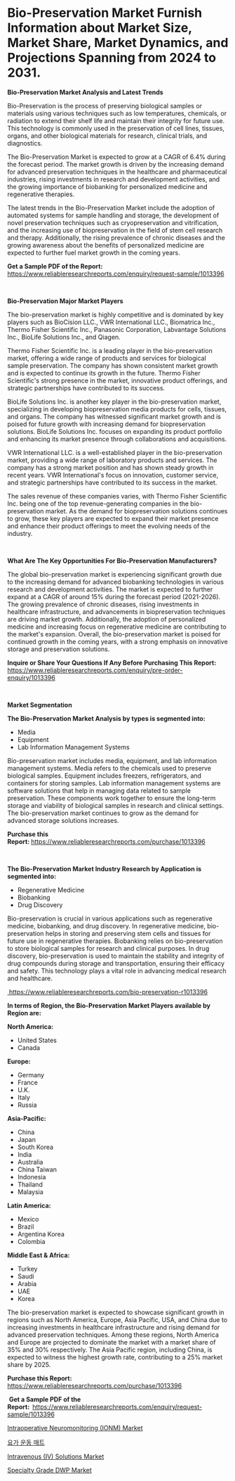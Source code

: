 <p><h1>Bio-Preservation Market Furnish Information about Market Size, Market Share, Market Dynamics, and Projections Spanning from 2024 to 2031.</h1></p><p><strong>Bio-Preservation Market Analysis and Latest Trends</strong></p>
<p><p>Bio-Preservation is the process of preserving biological samples or materials using various techniques such as low temperatures, chemicals, or radiation to extend their shelf life and maintain their integrity for future use. This technology is commonly used in the preservation of cell lines, tissues, organs, and other biological materials for research, clinical trials, and diagnostics.</p><p>The Bio-Preservation Market is expected to grow at a CAGR of 6.4% during the forecast period. The market growth is driven by the increasing demand for advanced preservation techniques in the healthcare and pharmaceutical industries, rising investments in research and development activities, and the growing importance of biobanking for personalized medicine and regenerative therapies.</p><p>The latest trends in the Bio-Preservation Market include the adoption of automated systems for sample handling and storage, the development of novel preservation techniques such as cryopreservation and vitrification, and the increasing use of biopreservation in the field of stem cell research and therapy. Additionally, the rising prevalence of chronic diseases and the growing awareness about the benefits of personalized medicine are expected to further fuel market growth in the coming years.</p></p>
<p><strong>Get a Sample PDF of the Report:&nbsp;</strong> <a href="https://www.reliableresearchreports.com/enquiry/request-sample/1013396">https://www.reliableresearchreports.com/enquiry/request-sample/1013396</a></p>
<p>&nbsp;</p>
<p><strong>Bio-Preservation Major Market Players</strong></p>
<p><p>The bio-preservation market is highly competitive and is dominated by key players such as BioCision LLC., VWR International LLC., Biomatrica Inc., Thermo Fisher Scientific Inc., Panasonic Corporation, Labvantage Solutions Inc., BioLife Solutions Inc., and Qiagen. </p><p>Thermo Fisher Scientific Inc. is a leading player in the bio-preservation market, offering a wide range of products and services for biological sample preservation. The company has shown consistent market growth and is expected to continue its growth in the future. Thermo Fisher Scientific's strong presence in the market, innovative product offerings, and strategic partnerships have contributed to its success. </p><p>BioLife Solutions Inc. is another key player in the bio-preservation market, specializing in developing biopreservation media products for cells, tissues, and organs. The company has witnessed significant market growth and is poised for future growth with increasing demand for biopreservation solutions. BioLife Solutions Inc. focuses on expanding its product portfolio and enhancing its market presence through collaborations and acquisitions. </p><p>VWR International LLC. is a well-established player in the bio-preservation market, providing a wide range of laboratory products and services. The company has a strong market position and has shown steady growth in recent years. VWR International's focus on innovation, customer service, and strategic partnerships have contributed to its success in the market. </p><p>The sales revenue of these companies varies, with Thermo Fisher Scientific Inc. being one of the top revenue-generating companies in the bio-preservation market. As the demand for biopreservation solutions continues to grow, these key players are expected to expand their market presence and enhance their product offerings to meet the evolving needs of the industry.</p></p>
<p>&nbsp;</p>
<p><strong>What Are The Key Opportunities For Bio-Preservation Manufacturers?</strong></p>
<p><p>The global bio-preservation market is experiencing significant growth due to the increasing demand for advanced biobanking technologies in various research and development activities. The market is expected to further expand at a CAGR of around 15% during the forecast period (2021-2026). The growing prevalence of chronic diseases, rising investments in healthcare infrastructure, and advancements in biopreservation techniques are driving market growth. Additionally, the adoption of personalized medicine and increasing focus on regenerative medicine are contributing to the market's expansion. Overall, the bio-preservation market is poised for continued growth in the coming years, with a strong emphasis on innovative storage and preservation solutions.</p></p>
<p><strong>Inquire or Share Your Questions If Any Before Purchasing This Report:</strong> <a href="https://www.reliableresearchreports.com/enquiry/pre-order-enquiry/1013396">https://www.reliableresearchreports.com/enquiry/pre-order-enquiry/1013396</a></p>
<p>&nbsp;</p>
<p><strong>Market Segmentation</strong></p>
<p><strong>The Bio-Preservation Market Analysis by types is segmented into:</strong></p>
<p><ul><li>Media</li><li>Equipment</li><li>Lab Information Management Systems</li></ul></p>
<p><p>Bio-preservation market includes media, equipment, and lab information management systems. Media refers to the chemicals used to preserve biological samples. Equipment includes freezers, refrigerators, and containers for storing samples. Lab information management systems are software solutions that help in managing data related to sample preservation. These components work together to ensure the long-term storage and viability of biological samples in research and clinical settings. The bio-preservation market continues to grow as the demand for advanced storage solutions increases.</p></p>
<p><strong>Purchase this Report:&nbsp;</strong><a href="https://www.reliableresearchreports.com/purchase/1013396">https://www.reliableresearchreports.com/purchase/1013396</a></p>
<p>&nbsp;</p>
<p><strong>The Bio-Preservation Market Industry Research by Application is segmented into:</strong></p>
<p><ul><li>Regenerative Medicine</li><li>Biobanking</li><li>Drug Discovery</li></ul></p>
<p><p>Bio-preservation is crucial in various applications such as regenerative medicine, biobanking, and drug discovery. In regenerative medicine, bio-preservation helps in storing and preserving stem cells and tissues for future use in regenerative therapies. Biobanking relies on bio-preservation to store biological samples for research and clinical purposes. In drug discovery, bio-preservation is used to maintain the stability and integrity of drug compounds during storage and transportation, ensuring their efficacy and safety. This technology plays a vital role in advancing medical research and healthcare.</p></p>
<p><a href="https://www.reliableresearchreports.com/bio-preservation-r1013396">&nbsp;https://www.reliableresearchreports.com/bio-preservation-r1013396</a></p>
<p><strong>In terms of Region, the Bio-Preservation Market Players available by Region are:</strong></p>
<p>
    <p> <strong> North America: </strong>
        <ul>
            <li>United States</li>
            <li>Canada</li>
        </ul>
        </p> 
    <p> <strong> Europe: </strong>
        <ul>
            <li>Germany</li>
            <li>France</li>
            <li>U.K.</li>
            <li>Italy</li>
            <li>Russia</li>
        </ul>
        </p> 
    <p> <strong> Asia-Pacific: </strong>
        <ul>
            <li>China</li>
            <li>Japan</li>
            <li>South Korea</li>
            <li>India</li>
            <li>Australia</li>
            <li>China Taiwan</li>
            <li>Indonesia</li>
            <li>Thailand</li>
            <li>Malaysia</li>
        </ul>
        </p> 
    <p> <strong> Latin America: </strong>
        <ul>
            <li>Mexico</li>
            <li>Brazil</li>
            <li>Argentina Korea</li>
            <li>Colombia</li>
        </ul>
        </p> 
    <p> <strong> Middle East & Africa: </strong>
        <ul>
            <li>Turkey</li>
            <li>Saudi</li>
            <li>Arabia</li>
            <li>UAE</li>
            <li>Korea</li>
        </ul>
    </p>
    </p>
<p><p>The bio-preservation market is expected to showcase significant growth in regions such as North America, Europe, Asia Pacific, USA, and China due to increasing investments in healthcare infrastructure and rising demand for advanced preservation techniques. Among these regions, North America and Europe are projected to dominate the market with a market share of 35% and 30% respectively. The Asia Pacific region, including China, is expected to witness the highest growth rate, contributing to a 25% market share by 2025.</p></p>
<p><strong>Purchase this Report: </strong><a href="https://www.reliableresearchreports.com/purchase/1013396">https://www.reliableresearchreports.com/purchase/1013396</a></p>
<p>&nbsp;<strong>Get a Sample PDF of the Report:&nbsp;&nbsp;</strong><a href="https://www.reliableresearchreports.com/enquiry/request-sample/1013396">https://www.reliableresearchreports.com/enquiry/request-sample/1013396</a></p>
<p><strong></strong></p>
<p><p><a href="https://github.com/irfadac/Market-Research-Report-List-3/blob/main/intraoperative-neuromonitoring-ionm-market.md">Intraoperative Neuromonitoring (IONM) Market</a></p><p><a href="https://github.com/giancarlo642004/Market-Research-Report-List-1/blob/main/244239643333.md">요가 운동 매트</a></p><p><a href="https://github.com/myacatherineblakecaczo9vcsw/Market-Research-Report-List-2/blob/main/intravenous-iv-solutions-market.md">Intravenous (IV) Solutions Market</a></p><p><a href="https://issuu.com/reportprime-2/docs/specialty-grade-dwp-market-size-2030.pptx">Specialty Grade DWP Market</a></p></p>